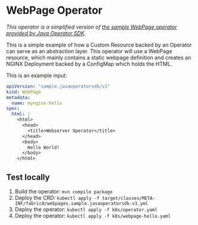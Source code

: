 # WebPage Operator

*This operator is a simplified version of [the sample WebPage operator provided by Java Operator SDK](https://github.com/operator-framework/java-operator-sdk/tree/main/sample-operators/webpage).* 

This is a simple example of how a Custom Resource backed by an Operator can serve as an abstraction layer.
This operator will use a WebPage resource, which mainly contains a static webpage definition and creates an NGINX Deployment backed by a ConfigMap which holds the HTML.

This is an example input:
```yaml
apiVersion: "sample.javaoperatorsdk/v1"
kind: WebPage
metadata:
  name: mynginx-hello
spec:
  html: |
    <html>
      <head>
        <title>Webserver Operator</title>
      </head>
      <body>
        Hello World!
      </body>
    </html>
```

## Test locally

1. Build the operator: `mvn compile package`
2. Deploy the CRD: `kubectl apply -f target/classes/META-INF/fabric8/webpages.sample.javaoperatorsdk-v1.yml`
3. Deploy the operator: `kubectl apply -f k8s/operator.yaml`
3. Deploy the operator: `kubectl apply -f k8s/webpage-hello.yaml`
